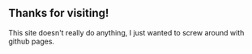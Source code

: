 ## Thanks for visiting!
This site doesn't really do anything, I just wanted to screw around with github pages.
